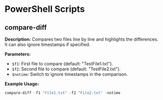 # PowerShell Scripts

## compare-diff

**Description:** Compares two files line by line and highlights the differences. It can also ignore timestamps if specified.

**Parameters:**
- `$f1`: First file to compare (default: "TestFile1.txt").
- `$f2`: Second file to compare (default: "TestFile2.txt").
- `$notime`: Switch to ignore timestamps in the comparison.

**Example Usage:**
```powershell
compare-diff -f1 "File1.txt" -f2 "File2.txt" -notime
